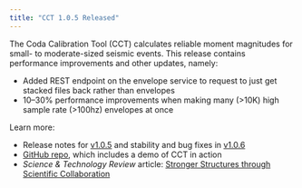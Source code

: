 ```yaml
---
title: "CCT 1.0.5 Released"
---
```


The Coda Calibration Tool (CCT) calculates reliable moment magnitudes for small- to moderate-sized seismic events. This release contains performance improvements and other updates, namely:
- Added REST endpoint on the envelope service to request to just get stacked files back rather than envelopes
- 10–30% performance improvements when making many (>10K) high sample rate (>100hz) envelopes at once

Learn more:
- Release notes for [v1.0.5](https://github.com/LLNL/coda-calibration-tool/releases/tag/1.0.5) and stability and bug fixes in [v1.0.6](https://github.com/LLNL/coda-calibration-tool/releases/tag/1.0.6)
- [GitHub repo](https://github.com/LLNL/coda-calibration-tool), which includes a demo of CCT in action
- *Science & Technology Review* article: [Stronger Structures through Scientific Collaboration](https://str.llnl.gov/2018-10/gok)
